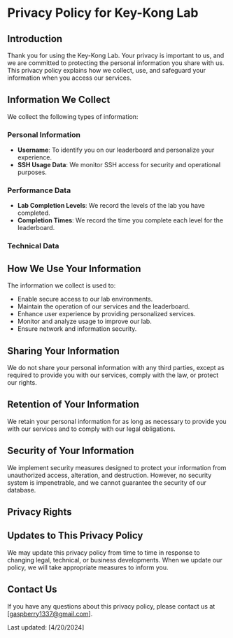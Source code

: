 # Privacy Policy for Key-Kong Lab

## Introduction
Thank you for using the Key-Kong Lab. Your privacy is important to us, and we are committed to protecting the personal information you share with us. This privacy policy explains how we collect, use, and safeguard your information when you access our services.

## Information We Collect
We collect the following types of information:

### Personal Information
- **Username**: To identify you on our leaderboard and personalize your experience.
- **SSH Usage Data**: We monitor SSH access for security and operational purposes.

### Performance Data
- **Lab Completion Levels**: We record the levels of the lab you have completed.
- **Completion Times**: We record the time you complete each level for the leaderboard.

### Technical Data


## How We Use Your Information
The information we collect is used to:
- Enable secure access to our lab environments.
- Maintain the operation of our services and the leaderboard.
- Enhance user experience by providing personalized services.
- Monitor and analyze usage to improve our lab.
- Ensure network and information security.

## Sharing Your Information
We do not share your personal information with any third parties, except as required to provide you with our services, comply with the law, or protect our rights.

## Retention of Your Information
We retain your personal information for as long as necessary to provide you with our services and to comply with our legal obligations.

## Security of Your Information
We implement security measures designed to protect your information from unauthorized access, alteration, and destruction. However, no security system is impenetrable, and we cannot guarantee the security of our database.

## Privacy Rights


## Updates to This Privacy Policy
We may update this privacy policy from time to time in response to changing legal, technical, or business developments. When we update our policy, we will take appropriate measures to inform you.

## Contact Us
If you have any questions about this privacy policy, please contact us at [gaspberry1337@gmail.com].

Last updated: [4/20/2024]
